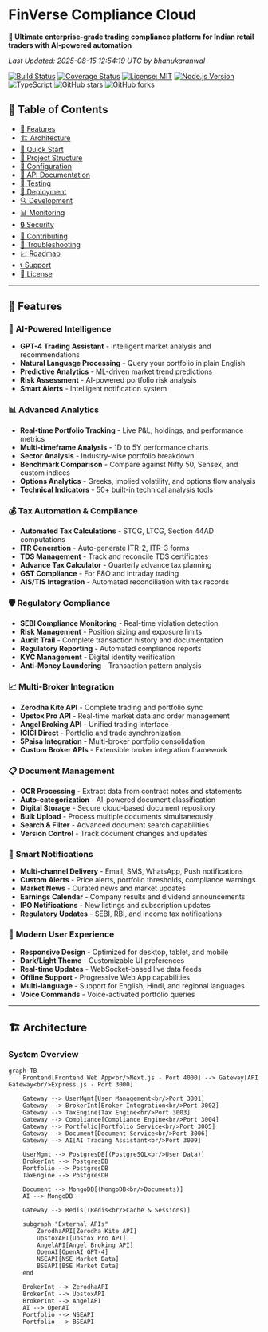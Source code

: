 # FinVerse Compliance Cloud

**🚀 Ultimate enterprise-grade trading compliance platform for Indian retail traders with AI-powered automation**

*Last Updated: 2025-08-15 12:54:19 UTC by bhanukaranwal*

[![Build Status](https://github.com/bhanukaranwal/finverse-compliance-cloud/workflows/CI%2FCD%20Pipeline/badge.svg)](https://github.com/bhanukaranwal/finverse-compliance-cloud/actions)
[![Coverage Status](https://codecov.io/gh/bhanukaranwal/finverse-compliance-cloud/branch/main/graph/badge.svg)](https://codecov.io/gh/bhanukaranwal/finverse-compliance-cloud)
[![License: MIT](https://img.shields.io/badge/License-MIT-yellow.svg)](https://opensource.org/licenses/MIT)
[![Node.js Version](https://img.shields.io/badge/node-%3E%3D18.0.0-brightgreen)](https://nodejs.org/)
[![TypeScript](https://img.shields.io/badge/TypeScript-100%25-blue)](https://www.typescriptlang.org/)
[![GitHub stars](https://img.shields.io/github/stars/bhanukaranwal/finverse-compliance-cloud)](https://github.com/bhanukaranwal/finverse-compliance-cloud/stargazers)
[![GitHub forks](https://img.shields.io/github/forks/bhanukaranwal/finverse-compliance-cloud)](https://github.com/bhanukaranwal/finverse-compliance-cloud/network)

## 📖 Table of Contents

- [🌟 Features](#-features)
- [🏗️ Architecture](#️-architecture)
- [🚀 Quick Start](#-quick-start)
- [📁 Project Structure](#-project-structure)
- [🔧 Configuration](#-configuration)
- [🔗 API Documentation](#-api-documentation)
- [🧪 Testing](#-testing)
- [🚢 Deployment](#-deployment)
- [🔍 Development](#-development)
- [📊 Monitoring](#-monitoring)
- [🔒 Security](#-security)
- [🤝 Contributing](#-contributing)
- [🔧 Troubleshooting](#-troubleshooting)
- [📈 Roadmap](#-roadmap)
- [📞 Support](#-support)
- [📄 License](#-license)

---

## 🌟 Features

### 🤖 **AI-Powered Intelligence**
- **GPT-4 Trading Assistant** - Intelligent market analysis and recommendations
- **Natural Language Processing** - Query your portfolio in plain English
- **Predictive Analytics** - ML-driven market trend predictions
- **Risk Assessment** - AI-powered portfolio risk analysis
- **Smart Alerts** - Intelligent notification system

### 📊 **Advanced Analytics**
- **Real-time Portfolio Tracking** - Live P&L, holdings, and performance metrics
- **Multi-timeframe Analysis** - 1D to 5Y performance charts
- **Sector Analysis** - Industry-wise portfolio breakdown
- **Benchmark Comparison** - Compare against Nifty 50, Sensex, and custom indices
- **Options Analytics** - Greeks, implied volatility, and options flow analysis
- **Technical Indicators** - 50+ built-in technical analysis tools

### 💰 **Tax Automation & Compliance**
- **Automated Tax Calculations** - STCG, LTCG, Section 44AD computations
- **ITR Generation** - Auto-generate ITR-2, ITR-3 forms
- **TDS Management** - Track and reconcile TDS certificates
- **Advance Tax Calculator** - Quarterly advance tax planning
- **GST Compliance** - For F&O and intraday trading
- **AIS/TIS Integration** - Automated reconciliation with tax records

### 🛡️ **Regulatory Compliance**
- **SEBI Compliance Monitoring** - Real-time violation detection
- **Risk Management** - Position sizing and exposure limits
- **Audit Trail** - Complete transaction history and documentation
- **Regulatory Reporting** - Automated compliance reports
- **KYC Management** - Digital identity verification
- **Anti-Money Laundering** - Transaction pattern analysis

### 📈 **Multi-Broker Integration**
- **Zerodha Kite API** - Complete trading and portfolio sync
- **Upstox Pro API** - Real-time market data and order management
- **Angel Broking API** - Unified trading interface
- **ICICI Direct** - Portfolio and trade synchronization
- **5Paisa Integration** - Multi-broker portfolio consolidation
- **Custom Broker APIs** - Extensible broker integration framework

### 📋 **Document Management**
- **OCR Processing** - Extract data from contract notes and statements
- **Auto-categorization** - AI-powered document classification
- **Digital Storage** - Secure cloud-based document repository
- **Bulk Upload** - Process multiple documents simultaneously
- **Search & Filter** - Advanced document search capabilities
- **Version Control** - Track document changes and updates

### 🔔 **Smart Notifications**
- **Multi-channel Delivery** - Email, SMS, WhatsApp, Push notifications
- **Custom Alerts** - Price alerts, portfolio thresholds, compliance warnings
- **Market News** - Curated news and market updates
- **Earnings Calendar** - Company results and dividend announcements
- **IPO Notifications** - New listings and subscription updates
- **Regulatory Updates** - SEBI, RBI, and income tax notifications

### 📱 **Modern User Experience**
- **Responsive Design** - Optimized for desktop, tablet, and mobile
- **Dark/Light Theme** - Customizable UI preferences
- **Real-time Updates** - WebSocket-based live data feeds
- **Offline Support** - Progressive Web App capabilities
- **Multi-language** - Support for English, Hindi, and regional languages
- **Voice Commands** - Voice-activated portfolio queries

---

## 🏗️ Architecture

### **System Overview**
```mermaid
graph TB
    Frontend[Frontend Web App<br/>Next.js - Port 4000] --> Gateway[API Gateway<br/>Express.js - Port 3000]
    
    Gateway --> UserMgmt[User Management<br/>Port 3001]
    Gateway --> BrokerInt[Broker Integration<br/>Port 3002]
    Gateway --> TaxEngine[Tax Engine<br/>Port 3003]
    Gateway --> Compliance[Compliance Engine<br/>Port 3004]
    Gateway --> Portfolio[Portfolio Service<br/>Port 3005]
    Gateway --> Document[Document Service<br/>Port 3006]
    Gateway --> AI[AI Trading Assistant<br/>Port 3009]
    
    UserMgmt --> PostgresDB[(PostgreSQL<br/>User Data)]
    BrokerInt --> PostgresDB
    Portfolio --> PostgresDB
    TaxEngine --> PostgresDB
    
    Document --> MongoDB[(MongoDB<br/>Documents)]
    AI --> MongoDB
    
    Gateway --> Redis[(Redis<br/>Cache & Sessions)]
    
    subgraph "External APIs"
        ZerodhaAPI[Zerodha Kite API]
        UpstoxAPI[Upstox Pro API]
        AngelAPI[Angel Broking API]
        OpenAI[OpenAI GPT-4]
        NSEAPI[NSE Market Data]
        BSEAPI[BSE Market Data]
    end
    
    BrokerInt --> ZerodhaAPI
    BrokerInt --> UpstoxAPI
    BrokerInt --> AngelAPI
    AI --> OpenAI
    Portfolio --> NSEAPI
    Portfolio --> BSEAPI